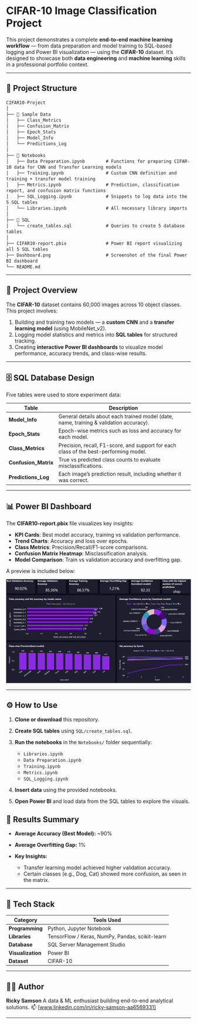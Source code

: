 # CIFAR-10 Image Classification Project

This project demonstrates a complete **end-to-end machine learning workflow** — from data preparation and model training to SQL-based logging and Power BI visualization — using the **CIFAR-10** dataset.
It’s designed to showcase both **data engineering** and **machine learning** skills in a professional portfolio context.

---

## 📂 Project Structure

```
CIFAR10-Project
│
├── 📁 Sample Data
│   ├── Class_Metrics
│   ├── Confusion_Matrix
│   ├── Epoch_Stats
│   ├── Model_Info
│   └── Predictions_Log
│
├── 📁 Notebooks
│   ├── Data Preparation.ipynb        # Functions for preparing CIFAR-10 data for CNN and Transfer Learning models
│   ├── Training.ipynb                # Custom CNN definition and training + transfer model training
│   ├── Metrics.ipynb                 # Prediction, classification report, and confusion matrix functions
│   ├── SQL_Logging.ipynb             # Snippets to log data into the 5 SQL tables
│   └── Libraries.ipynb               # All necessary library imports
│
├── 📁 SQL
│   └── create_tables.sql             # Queries to create 5 database tables
│
├── CIFAR10-report.pbix               # Power BI report visualizing all 5 SQL tables
├── Dashboard.png                     # Screenshot of the final Power BI dashboard
└── README.md
```

---

## 🧠 Project Overview

The **CIFAR-10** dataset contains 60,000 images across 10 object classes.
This project involves:

1. Building and training two models — a **custom CNN** and a **transfer learning model** (using MobileNet_v2).
2. Logging model statistics and metrics into **SQL tables** for structured tracking.
3. Creating **interactive Power BI dashboards** to visualize model performance, accuracy trends, and class-wise results.

---

## 🗄️ SQL Database Design

Five tables were used to store experiment data:

| Table                | Description                                                                            |
| -------------------- | -------------------------------------------------------------------------------------- |
| **Model_Info**       | General details about each trained model (date, name, training & validation accuracy). |
| **Epoch_Stats**      | Epoch-wise metrics such as loss and accuracy for each model.                           |
| **Class_Metrics**    | Precision, recall, F1-score, and support for each class of the best-performing model.  |
| **Confusion_Matrix** | True vs predicted class counts to evaluate misclassifications.                         |
| **Predictions_Log**  | Each image’s prediction result, including whether it was correct.                      |

---

## 📊 Power BI Dashboard

The **CIFAR10-report.pbix** file visualizes key insights:

* **KPI Cards**: Best model accuracy, training vs validation performance.
* **Trend Charts**: Accuracy and loss over epochs.
* **Class Metrics**: Precision/Recall/F1-score comparisons.
* **Confusion Matrix Heatmap**: Misclassification analysis.
* **Model Comparison**: Train vs validation accuracy and overfitting gap.

A preview is included below:

![Dashboard Preview](Dashboard.png)

---

## ⚙️ How to Use

1. **Clone or download** this repository.
2. **Create SQL tables** using `SQL/create_tables.sql`.
3. **Run the notebooks** in the `Notebooks/` folder sequentially:

   * `Libraries.ipynb`
   * `Data Preparation.ipynb`
   * `Training.ipynb`
   * `Metrics.ipynb`
   * `SQL_Logging.ipynb`
4. **Insert data** using the provided notebooks.
5. **Open Power BI** and load data from the SQL tables to explore the visuals.

## 🧾 Results Summary

* **Average Accuracy (Best Model):** ~90%
* **Average Overfitting Gap:** 1%
* **Key Insights:**

  * Transfer learning model achieved higher validation accuracy.
  * Certain classes (e.g., Dog, Cat) showed more confusion, as seen in the matrix.


---

## 🧰 Tech Stack

| Category          | Tools Used                                      |
| ----------------- | ----------------------------------------------- |
| **Programming**   | Python, Jupyter Notebook                        |
| **Libraries**     | TensorFlow / Keras, NumPy, Pandas, scikit-learn |
| **Database**      | SQL Server Management Studio                              |
| **Visualization** | Power BI                                        |
| **Dataset**       | CIFAR-10                                        |

---

## 👨‍💻 Author

**Ricky Samson**
A data & ML enthusiast building end-to-end analytical solutions.
📫 [www.linkedin.com/in/ricky-samson-aa6569331]

---
